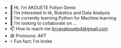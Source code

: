 - 👋 Hi, I’m AKOUETE Follyvi Genio
- 👀 I’m interested in IA, Robotics and Data Analysis
- 🌱 I’m currently learning Python for Machine learning
- 💞️ I’m looking to collaborate on ...
- 📫 How to reach me bryanakouete4@gmail.com
- 😄 Pronouns: AKT
- ⚡ Fun fact: I'm broke

<!---
AKTgenio/AKTgenio is a ✨ special ✨ repository because its `README.md` (this file) appears on your GitHub profile.
You can click the Preview link to take a look at your changes.
--->
